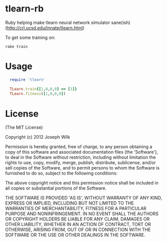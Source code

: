 tlearn-rb
=========

Ruby helping make tlearn neural network simulator sane(ish) (http://crl.ucsd.edu/innate/tlearn.html)

To get some training on:

<pre><code>rake train
</code></pre>

Usage
=========

```ruby
  require 'tlearn'
  
  TLearn.train{[1,0,0,0] => [1]}
  TLearn.fitness([1,0,0,0])
```

License
=========

(The MIT License)

Copyright (c) 2012 Joseph Wilk

Permission is hereby granted, free of charge, to any person obtaining
a copy of this software and associated documentation files (the
'Software'), to deal in the Software without restriction, including
without limitation the rights to use, copy, modify, merge, publish,
distribute, sublicense, and/or sell copies of the Software, and to
permit persons to whom the Software is furnished to do so, subject to
the following conditions:

The above copyright notice and this permission notice shall be
included in all copies or substantial portions of the Software.

THE SOFTWARE IS PROVIDED 'AS IS', WITHOUT WARRANTY OF ANY KIND,
EXPRESS OR IMPLIED, INCLUDING BUT NOT LIMITED TO THE WARRANTIES OF
MERCHANTABILITY, FITNESS FOR A PARTICULAR PURPOSE AND NONINFRINGEMENT.
IN NO EVENT SHALL THE AUTHORS OR COPYRIGHT HOLDERS BE LIABLE FOR ANY
CLAIM, DAMAGES OR OTHER LIABILITY, WHETHER IN AN ACTION OF CONTRACT,
TORT OR OTHERWISE, ARISING FROM, OUT OF OR IN CONNECTION WITH THE
SOFTWARE OR THE USE OR OTHER DEALINGS IN THE SOFTWARE.